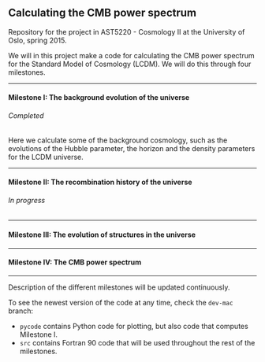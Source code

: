 ##	Calculating the CMB power spectrum
Repository for the project in AST5220 - Cosmology II at the University of Oslo, spring 2015.

We will in this project make a code for calculating the CMB power spectrum for the Standard Model of
Cosmology (LCDM). We will do this through four milestones. 
***
#### Milestone I: The background evolution of the universe
###### Completed
Here we calculate some of the background cosmology, such as the evolutions of the Hubble parameter,
the horizon and the density parameters for the LCDM universe.
***
#### Milestone II: The recombination history of the universe
###### In progress
***
#### Milestone III: The evolution of structures in the universe
***
#### Milestone IV: The CMB power spectrum
***

Description of the different milestones will be updated continuously.

To see the newest version of the code at any time, check the `dev-mac` branch:
* `pycode` contains Python code for plotting, but also code that computes Milestone I.
* `src` contains Fortran 90 code that will be used throughout the rest of the milestones.
